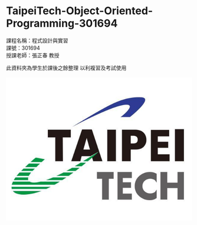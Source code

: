 # TaipeiTech-Object-Oriented-Programming-301694
課程名稱：程式設計與實習<br>
課號：301694<br>
授課老師：張正春 教授<br>

此資料夾為學生於課後之餘整理 以利複習及考試使用
<br>
<br>
<img src="https://github.com/channel104257/TaipeiTech-Programming-292362/blob/main/icon.jpg"/>
